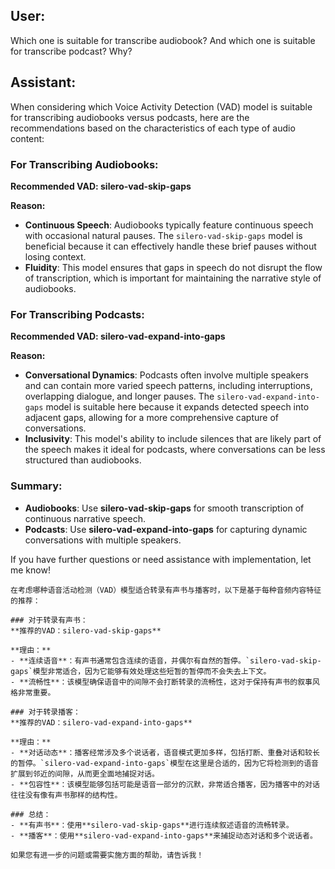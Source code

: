 ## User:
Which one is suitable for transcribe audiobook? And which one is suitable for transcribe podcast? Why?

## Assistant:
When considering which Voice Activity Detection (VAD) model is suitable for transcribing audiobooks versus podcasts, here are the recommendations based on the characteristics of each type of audio content:

### For Transcribing Audiobooks:
**Recommended VAD: silero-vad-skip-gaps**

**Reason:**
- **Continuous Speech**: Audiobooks typically feature continuous speech with occasional natural pauses. The `silero-vad-skip-gaps` model is beneficial because it can effectively handle these brief pauses without losing context. 
- **Fluidity**: This model ensures that gaps in speech do not disrupt the flow of transcription, which is important for maintaining the narrative style of audiobooks.

### For Transcribing Podcasts:
**Recommended VAD: silero-vad-expand-into-gaps**

**Reason:**
- **Conversational Dynamics**: Podcasts often involve multiple speakers and can contain more varied speech patterns, including interruptions, overlapping dialogue, and longer pauses. The `silero-vad-expand-into-gaps` model is suitable here because it expands detected speech into adjacent gaps, allowing for a more comprehensive capture of conversations.
- **Inclusivity**: This model's ability to include silences that are likely part of the speech makes it ideal for podcasts, where conversations can be less structured than audiobooks.

### Summary:
- **Audiobooks**: Use **silero-vad-skip-gaps** for smooth transcription of continuous narrative speech.
- **Podcasts**: Use **silero-vad-expand-into-gaps** for capturing dynamic conversations with multiple speakers.

If you have further questions or need assistance with implementation, let me know!

```
在考虑哪种语音活动检测（VAD）模型适合转录有声书与播客时，以下是基于每种音频内容特征的推荐：

### 对于转录有声书：
**推荐的VAD：silero-vad-skip-gaps**

**理由：**
- **连续语音**：有声书通常包含连续的语音，并偶尔有自然的暂停。`silero-vad-skip-gaps`模型非常适合，因为它能够有效处理这些短暂的暂停而不会失去上下文。
- **流畅性**：该模型确保语音中的间隙不会打断转录的流畅性，这对于保持有声书的叙事风格非常重要。

### 对于转录播客：
**推荐的VAD：silero-vad-expand-into-gaps**

**理由：**
- **对话动态**：播客经常涉及多个说话者，语音模式更加多样，包括打断、重叠对话和较长的暂停。`silero-vad-expand-into-gaps`模型在这里是合适的，因为它将检测到的语音扩展到邻近的间隙，从而更全面地捕捉对话。
- **包容性**：该模型能够包括可能是语音一部分的沉默，非常适合播客，因为播客中的对话往往没有像有声书那样的结构性。

### 总结：
- **有声书**：使用**silero-vad-skip-gaps**进行连续叙述语音的流畅转录。
- **播客**：使用**silero-vad-expand-into-gaps**来捕捉动态对话和多个说话者。

如果您有进一步的问题或需要实施方面的帮助，请告诉我！
```